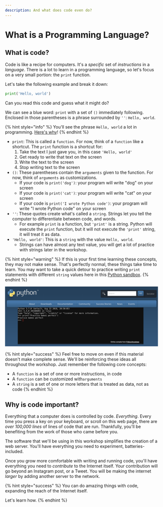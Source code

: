 ```yaml
---
description: And what does code even do?
---
```


# What is a Programming Language?

## What is code?

Code is like a recipe for computers. It's a _specific_ set of _instructions_ in a _language_. There is a lot to learn in a programming language, so let's focus on a very small portion: the `print` function.

Let's take the following example and break it down:

```python
print('Hello, world')
```

Can you read this code and guess what it might do?

We can see a blue word: `print` with a set of `()` immediately following. Enclosed in those parentheses is a phrase surrounded by `''`: `Hello, world`.

{% hint style="info" %}
You'll see the phrase `Hello, world` a lot in programming. [Here's why](https://en.wikipedia.org/wiki/%22Hello,_World!%22_program)!
{% endhint %}

* `print`: This is called a `function`. For now, think of a `function` like a shortcut. The `print` function is a shortcut for:
  1. Take the text I just gave you, in this case `'Hello, world'`
  2. Get ready to write that text on the screen
  3. Write the text to the screen
  4. Stop writing text to the screen
* `()`: These parentheses contain the `arguments` given to the function. For now, think of `arguments` as customizations.
  * If your code is `print('dog')`: your program will write "dog" on your screen
  * If your code is `print('cat')`: your program will write "cat" on your screen
  * If your code is `print('I wrote Python code')`: your program will write "I wrote Python code" on your screen
* `''`: These quotes create what's called a `string`. Strings let you tell the computer to differentiate between code, and words.
  * For example `print` is a function, but `'print'` is a string. Python will execute the `print` function, but it will not execute the `'print'` string, it will treat it as data.
* `'Hello, world'`: This is a `string` with the value `Hello, world`. 
  * Strings can have almost any text value, you will get a lot of practice with strings later in the workshop.

{% hint style="warning" %}
If this is your first time learning these concepts, they may not make sense. That's perfectly normal, these things take time to learn. You may want to take a quick detour to practice writing `print` statements with different `string` values here in this [Python sandbox](https://www.python.org/shell/).
{% endhint %}

![You may want to take some time practicing with print statements. Use the link above.](../.gitbook/assets/image%20%2814%29.png)

{% hint style="success" %}
Feel free to move on even if this material doesn't make complete sense. We'll be reinforcing these ideas all throughout the workshop. Just remember the following core concepts:

* A `function` is a set of one or more instructions, in code
* A `function` can be customized with`arguments`
* A `string` is a set of one or more letters that is treated as data, not as code
{% endhint %}

## Why is code important?

Everything that a computer does is controlled by code. _Everything_. Every time you press a key on your keyboard, or scroll on this web page, there are _over 100,000 lines_ of lines of code that are run. Thankfully, you'll be benefiting from the work of those who came before you.

The software that we'll be using in this workshop simplifies the creation of a web server. You'll have everything you need to experiment, batteries-included.

Once you grow more comfortable with writing and running code, you'll have everything you need to _contribute_ to the Internet itself. Your contribution will go beyond an Instagram post, or a Tweet. You will be making the internet _larger_ by adding another server to the network.

{% hint style="success" %}
You can do amazing things with code, expanding the reach of the Internet itself.

Let's learn how.
{% endhint %}


